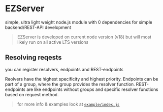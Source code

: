 # EZServer

simple, ultra light weight node.js module with 0 dependencies for simple backend/REST-API development

> EZServer is developed on current node version (v18)
> but will most likely run on all active LTS versions

## Resolving reqests

you can register resolvers, endpoints and REST-endpoints

Reolvers have the highest specificity and highest priority.
Endpoints can be part of a group, where the group provides the resolver function.
REST-endpoints are like endpoints without groups and specific resolver functions based on request method.

> for more info & examples look at [`example/index.js`](https://github.com/peter-schweitzer/EZServer/blob/master/example/index.js)

